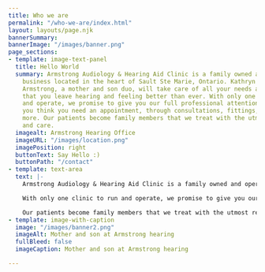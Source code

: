 ```yaml
---
title: Who we are
permalink: "/who-we-are/index.html"
layout: layouts/page.njk
bannerSummary: 
bannerImage: "/images/banner.png"
page_sections:
- template: image-text-panel
  title: Hello World
  summary: Armstrong Audiology & Hearing Aid Clinic is a family owned and operated
    business located in the heart of Sault Ste Marie, Ontario. Kathryn and Matthew
    Armstrong, a mother and son duo, will take care of all your needs and make sure
    that you leave hearing and feeling better than ever. With only one clinic to run
    and operate, we promise to give you our full professional attention from the moment
    you think you need an appointment, through consultations, fittings, repairs and
    more. Our patients become family members that we treat with the utmost respect
    and care.
  imagealt: Armstrong Hearing Office
  imageURL: "/images/location.png"
  imagePosition: right
  buttonText: Say Hello :)
  buttonPath: "/contact"
- template: text-area
  text: |-
    Armstrong Audiology & Hearing Aid Clinic is a family owned and operated business located in the heart of Sault Ste Marie, Ontario. Kathryn and Matthew Armstrong, a mother and son duo, will take care of all your needs and make sure that you leave hearing and feeling better than ever.

    With only one clinic to run and operate, we promise to give you our full professional attention from the moment you think you need an appointment, through consultations, fittings, repairs and more.

    Our patients become family members that we treat with the utmost respect and care.
- template: image-with-caption
  image: "/images/banner2.png"
  imageAlt: Mother and son at Armstrong hearing
  fullBleed: false
  imageCaption: Mother and son at Armstrong hearing

---
```

